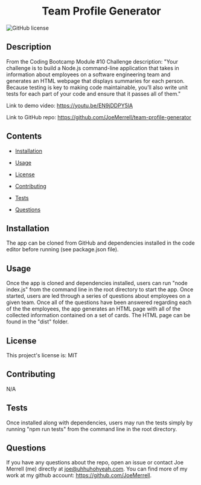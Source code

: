 
<h1 align="center">
    Team Profile Generator
</h1>


![GitHub license](https://img.shields.io/badge/license-MIT-blue.svg)


## Description

From the Coding Bootcamp Module #10 Challenge description: "Your challenge is to build a Node.js command-line application that takes in information about employees on a software engineering team and generates an HTML webpage that displays summaries for each person. Because testing is key to making code maintainable, you’ll also write unit tests for each part of your code and ensure that it passes all of them."

Link to demo video: https://youtu.be/EN9jDDPY5lA

Link to GitHub repo: https://github.com/JoeMerrell/team-profile-generator


## Contents 

* [Installation](#installation)

* [Usage](#usage)

* [License](#license)

* [Contributing](#contributing)

* [Tests](#tests)

* [Questions](#questions)

## Installation


The app can be cloned from GitHub and dependencies installed in the code editor before running (see package.json file).


## Usage

Once the app is cloned and dependencies installed, users can run "node index.js" from the command line in the root directory to start the app. Once started, users are led through a series of questions about employees on a given team. Once all of the questions have been answered regarding each of the the employees, the app generates an HTML page with all of the collected information contained on a set of cards. The HTML page can be found in the "dist" folder.

## License

This project's license is: MIT
  
## Contributing

N/A

## Tests

Once installed along with dependencies, users may run the tests simply by running "npm run tests" from the command line in the root directory.

## Questions

If you have any questions about the repo, open an issue or contact Joe Merrell (me) directly at joe@uhhuhohyeah.com. You can find more of my work at my github account: https://github.com/JoeMerrell.

